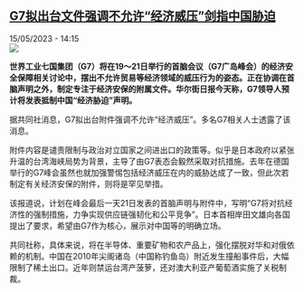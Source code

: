 <!--1684154702000-->
[G7拟出台文件强调不允许“经济威压”剑指中国胁迫](https://www.rfi.fr/cn/%E4%B8%AD%E5%9B%BD/20230515-g7%E6%8B%9F%E5%87%BA%E5%8F%B0%E6%96%87%E4%BB%B6%E5%BC%BA%E8%B0%83%E4%B8%8D%E5%85%81%E8%AE%B8-%E7%BB%8F%E6%B5%8E%E5%A8%81%E5%8E%8B-%E5%89%91%E6%8C%87%E4%B8%AD%E5%9B%BD%E8%83%81%E8%BF%AB)
------

<div>15/05/2023 - 14:15</div><img src="https://s.rfi.fr/media/display/579ce576-9008-11ed-a8cb-005056a90284/w:1280/p:16x9/P%C3%A9kin-GettyImages-501961746.jpg"><p><strong>世界工业七国集团（G7）将在19～21日举行的首脑会议（G7广岛峰会）的经济安全保障相关讨论中，摆出不允许贸易等经济领域的威压行为的姿态。正在协调在首脑声明之外，制定专注于经济安保的附属文件。华尔街日报今天称，G7领导人预计将发表抵制中国“经济胁迫”声明。                    </strong></p><div><p>据共同社消息，G7拟出台附件强调不允许“经济威压”。多名G7相关人士透露了该消息。</p><p>附件内容是谴责限制与政治对立国家之间进出口的政策等。似乎是日本政府以紧张升温的台湾海峡局势为背景，主导了由G7表态会毅然采取对抗措施。去年在德国举行的G7峰会虽然也就加强警惕包括经济威压在内的威胁达成了一致，但此次若制定有关经济安保的附件，则将是罕见举措。</p><p>该报道说，计划在峰会最后一天21日发表的首脑声明与附件中，写明“G7将对抗经济性的强制措施，力争实现供应链强韧化和公平竞争”。日本首相岸田文雄向各国提出了要求，希望由G7作为核心，展示对中国等的明确立场。</p><p>共同社称，具体来说，将在半导体、重要矿物和农产品上，强化摆脱对华和对俄依赖的机制。中国在2010年尖阁诸岛（中国称钓鱼岛）附近发生撞船事件后，大幅限制了稀土出口。近年则禁运台湾产菠萝，还对澳大利亚产葡萄酒实施了关税制裁。</p><div data-selfpromo-newsletter></div><div data-selfpromo-app></div></div>
